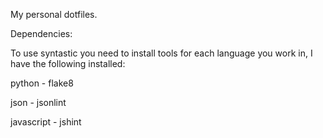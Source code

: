 My personal dotfiles.

Dependencies:

To use syntastic you need to install tools for each language you work in, I have the following installed:

python - flake8

json - jsonlint

javascript - jshint
